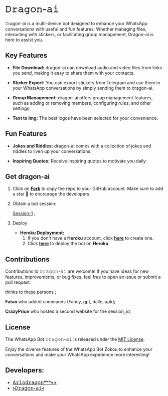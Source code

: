 # 𝙳𝚛𝚊𝚐𝚘𝚗-𝚊𝚒



𝙳ragon-ai is a multi-device bot designed to enhance your WhatsApp conversations with useful and fun features. Whether managing files, interacting with stickers, or facilitating group management, Dragon-ai is here to assist you.

## Key Features

- **File Download:** dragon-ai can download audio and video files from links you send, making it easy to share them with your contacts.

- **Sticker Export:** You can export stickers from Telegram and use them in your WhatsApp conversations by simply sending them to dragon-ai.

- **Group Management:** dragon-ai offers group management features, such as adding or removing members, configuring rules, and other settings.

- **Text to Img:** The best logos have been selected for your convenience.

## Fun Features

- **Jokes and Riddles:** dragon-ai comes with a collection of jokes and riddles to liven up your conversations.

- **Inspiring Quotes:** Receive inspiring quotes to motivate you daily.

## Get dragon-ai

1. Click on **[Fork](https://github.com/Dragonarlo/Arlodragon)** to copy the repo to your GitHub account. Make sure to add a star 🌟 to encourage the developers.

2. Obtain a bot session: 

   [Session-1](https://Dragon-aiscan-production.up.railway.app) ; <br>


3. Deploy
   - **Heroku Deployment:**
     1. If you don't have a **Heroku** account, click [**here**](https://id.heroku.com/login) to create one.
     2. Click [**here**](https://dashboard.heroku.com/new?template=https://github.com/Dragonarlo/Arlodragon) to deploy the bot on **Heroku**.

## Contributions

Contributions to 𝙳𝚛𝚊𝚐𝚘𝚗-𝚊𝚒 are welcome! If you have ideas for new features, improvements, or bug fixes, feel free to open an issue or submit a pull request. <br>

   thinks to these persons ;

   **Fatao** who added commands (Fancy, gpt, dalle, apk); <br>

   **CrazyPrice** who hosted a second website for the session_id;

## License

The WhatsApp Bot 𝙳𝚛𝚊𝚐𝚘𝚗-𝚊𝚒 is released under the [MIT License](https://opensource.org/licenses/MIT).

Enjoy the diverse features of the WhatsApp Bot Zokou to enhance your conversations and make your WhatsApp experience more interesting!

## Developers:

- [**𝙰𝚛𝚕𝚘𝚍𝚛𝚊𝚐𝚘𝚗ᵗᵉᶜʰ++**](https://github.com/Dragonarlo/Arlodragon)
- [**᚛𝙳𝚛𝚊𝚐𝚘𝚗-𝚊𝚒᚜**](https://github.com/Dragonarlo/Arlodragon)

